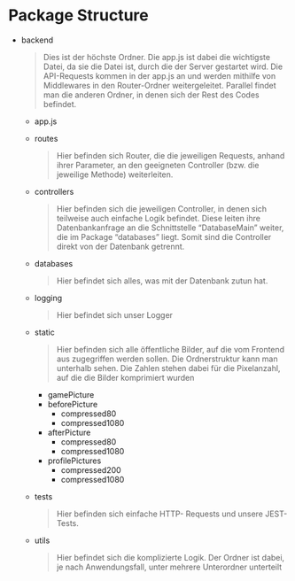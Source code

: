 # Package Structure

*   backend

    > Dies ist der höchste Ordner. Die app.js ist dabei die wichtigste Datei, da sie die Datei ist, durch die der Server gestartet wird. Die API-Requests kommen in der app.js an und werden mithilfe von Middlewares in den Router-Ordner weitergeleitet. Parallel findet man die anderen Ordner, in denen sich der Rest des Codes befindet.

    * app.js
    *   routes

        > Hier befinden sich Router, die die jeweiligen Requests, anhand ihrer Parameter, an den geeigneten Controller (bzw. die jeweilige Methode) weiterleiten.
    *   controllers

        > Hier befinden sich die jeweiligen Controller, in denen sich teilweise auch einfache Logik befindet. Diese leiten ihre Datenbankanfrage an die Schnittstelle “DatabaseMain” weiter, die im Package “databases” liegt. Somit sind die Controller direkt von der Datenbank getrennt.
    *   databases

        > Hier befindet sich alles, was mit der Datenbank zutun hat.
    *   logging

        > Hier befindet sich unser Logger
    *   static

        > Hier befinden sich alle öffentliche Bilder, auf die vom Frontend aus zugegriffen werden sollen.  Die Ordnerstruktur kann man unterhalb sehen. Die Zahlen stehen dabei für die Pixelanzahl, auf die die Bilder komprimiert wurden

        * gamePicture
        * beforePicture
          * compressed80
          * compressed1080
        * afterPicture
          * compressed80
          * compressed1080
        * profilePictures
          * compressed200
          * compressed1080
    *   tests

        > Hier befinden sich einfache HTTP- Requests und unsere JEST-Tests.
    *   utils

        > Hier befindet sich die komplizierte Logik. Der Ordner ist dabei, je nach Anwendungsfall, unter mehrere Unterordner unterteilt
